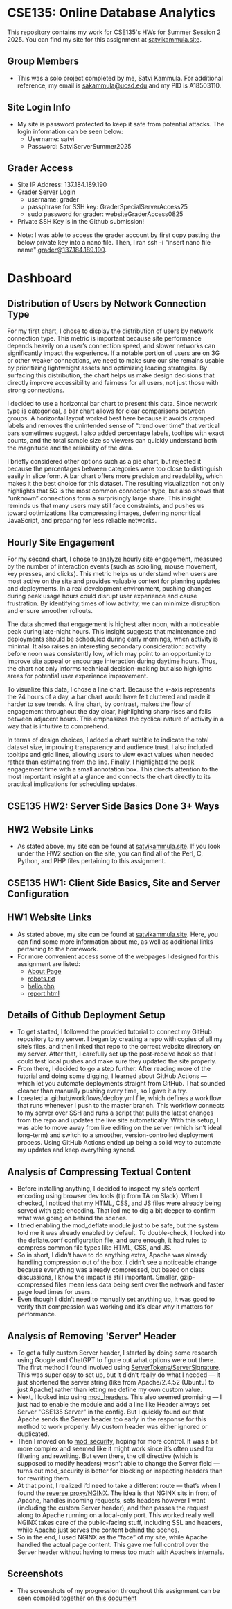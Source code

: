 # CSE135: Online Database Analytics

This repository contains my work for CSE135's HWs for Summer Session 2 2025. You can find my site for this assignment at [satvikammula.site](satvikammula.site).

## Group Members
- This was a solo project completed by me, Satvi Kammula. For additional reference, my email is [sakammula@ucsd.edu](sakammula@ucsd.edu) and my PID is A18503110.

## Site Login Info
- My site is password protected to keep it safe from potential attacks. The login information can be seen below:
  - Username: satvi
  - Password: SatviServerSummer2025

## Grader Access
- Site IP Address: 137.184.189.190
- Grader Server Login
  - username: grader
  - passphrase for SSH key: GraderSpecialServerAccess25
  - sudo password for grader: websiteGraderAccess0825
-  Private SSH Key is in the Github submission!

* Note: I was able to access the grader account by first copy pasting the below private key into a nano file. Then, I ran ssh -i "insert nano file name" grader@137.184.189.190.

# Dashboard

## Distribution of Users by Network Connection Type

For my first chart, I chose to display the distribution of users by network connection type. This metric is important because site performance depends heavily on a user’s connection speed, and slower networks can significantly impact the experience. If a notable portion of users are on 3G or other weaker connections, we need to make sure our site remains usable by prioritizing lightweight assets and optimizing loading strategies. By surfacing this distribution, the chart helps us make design decisions that directly improve accessibility and fairness for all users, not just those with strong connections.

I decided to use a horizontal bar chart to present this data. Since network type is categorical, a bar chart allows for clear comparisons between groups. A horizontal layout worked best here because it avoids cramped labels and removes the unintended sense of “trend over time” that vertical bars sometimes suggest. I also added percentage labels, tooltips with exact counts, and the total sample size so viewers can quickly understand both the magnitude and the reliability of the data.

I briefly considered other options such as a pie chart, but rejected it because the percentages between categories were too close to distinguish easily in slice form. A bar chart offers more precision and readability, which makes it the best choice for this dataset. The resulting visualization not only highlights that 5G is the most common connection type, but also shows that “unknown” connections form a surprisingly large share. This insight reminds us that many users may still face constraints, and pushes us toward optimizations like compressing images, deferring noncritical JavaScript, and preparing for less reliable networks.

## Hourly Site Engagement

For my second chart, I chose to analyze hourly site engagement, measured by the number of interaction events (such as scrolling, mouse movement, key presses, and clicks). This metric helps us understand when users are most active on the site and provides valuable context for planning updates and deployments. In a real development environment, pushing changes during peak usage hours could disrupt user experience and cause frustration. By identifying times of low activity, we can minimize disruption and ensure smoother rollouts.

The data showed that engagement is highest after noon, with a noticeable peak during late-night hours. This insight suggests that maintenance and deployments should be scheduled during early mornings, when activity is minimal. It also raises an interesting secondary consideration: activity before noon was consistently low, which may point to an opportunity to improve site appeal or encourage interaction during daytime hours. Thus, the chart not only informs technical decision-making but also highlights areas for potential user experience improvement.

To visualize this data, I chose a line chart. Because the x-axis represents the 24 hours of a day, a bar chart would have felt cluttered and made it harder to see trends. A line chart, by contrast, makes the flow of engagement throughout the day clear, highlighting sharp rises and falls between adjacent hours. This emphasizes the cyclical nature of activity in a way that is intuitive to comprehend.

In terms of design choices, I added a chart subtitle to indicate the total dataset size, improving transparency and audience trust. I also included tooltips and grid lines, allowing users to view exact values when needed rather than estimating from the line. Finally, I highlighted the peak engagement time with a small annotation box. This directs attention to the most important insight at a glance and connects the chart directly to its practical implications for scheduling updates.

## CSE135 HW2: Server Side Basics Done 3+ Ways

## HW2 Website Links
- As stated above, my site can be found at [satvikammula.site](satvikammula.site). If you look under the HW2 section on the site, you can find all of the Perl, C, Python, and PHP files pertaining to this assignment.

## CSE135 HW1: Client Side Basics, Site and Server Configuration

## HW1 Website Links
- As stated above, my site can be found at [satvikammula.site](satvikammula.site). Here, you can find some more information about me, as well as additional links pertaining to the homework.
- For more convenient access some of the webpages I designed for this assignment are listed:
  - [About Page](https://satvikammula.site/members/satvikammula.html)
  - [robots.txt](https://satvikammula.site/robots.txt)
  - [hello.php](https://satvikammula.site/hw1/hello.php)
  - [report.html](https://satvikammula.site/hw1/report.html)

## Details of Github Deployment Setup
- To get started, I followed the provided tutorial to connect my GitHub repository to my server. I began by creating a repo with copies of all my site’s files, and then linked that repo to the correct website directory on my server. After that, I carefully set up the post-receive hook so that I could test local pushes and make sure they updated the site properly.
- From there, I decided to go a step further. After reading more of the tutorial and doing some digging, I learned about GitHub Actions — which let you automate deployments straight from GitHub. That sounded cleaner than manually pushing every time, so I gave it a try.
- I created a .github/workflows/deploy.yml file, which defines a workflow that runs whenever I push to the master branch. This workflow connects to my server over SSH and runs a script that pulls the latest changes from the repo and updates the live site automatically. With this setup, I was able to move away from live editing on the server (which isn’t ideal long-term) and switch to a smoother, version-controlled deployment process. Using GitHub Actions ended up being a solid way to automate my updates and keep everything synced.
 
## Analysis of Compressing Textual Content
- Before installing anything, I decided to inspect my site’s content encoding using browser dev tools (tip from TA on Slack). When I checked, I noticed that my HTML, CSS, and JS files were already being served with gzip encoding. That led me to dig a bit deeper to confirm what was going on behind the scenes.
- I tried enabling the mod_deflate module just to be safe, but the system told me it was already enabled by default. To double-check, I looked into the deflate.conf configuration file, and sure enough, it had rules to compress common file types like HTML, CSS, and JS.
- So in short, I didn’t have to do anything extra, Apache was already handling compression out of the box. I didn’t see a noticeable change because everything was already compressed, but based on class discussions, I know the impact is still important. Smaller, gzip-compressed files mean less data being sent over the network and faster page load times for users.
- Even though I didn’t need to manually set anything up, it was good to verify that compression was working and it’s clear why it matters for performance.

## Analysis of Removing 'Server' Header
- To get a fully custom Server header, I started by doing some research using Google and ChatGPT to figure out what options were out there. The first method I found involved using [ServerTokens/ServerSignature](https://www.petefreitag.com/blog/servertokens-serversignature/). This was super easy to set up, but it didn’t really do what I needed — it just shortened the server string (like from Apache/2.4.52 (Ubuntu) to just Apache) rather than letting me define my own custom value.
- Next, I looked into using [mod_headers](https://publib.boulder.ibm.com/httpserv/manual70/mod/mod_headers.html). This also seemed promising — I just had to enable the module and add a line like Header always set Server "CSE135 Server" in the config. But I quickly found out that Apache sends the Server header too early in the response for this method to work properly. My custom header was either ignored or duplicated.
- Then I moved on to [mod_security](https://www.howtoforge.com/changing-apache-server-name-to-whatever-you-want-with-mod_security-on-debian-6), hoping for more control. It was a bit more complex and seemed like it might work since it’s often used for filtering and rewriting. But even there, the ctl directive (which is supposed to modify headers) wasn’t able to change the Server field — turns out mod_security is better for blocking or inspecting headers than for rewriting them.
- At that point, I realized I’d need to take a different route — that’s when I found the [reverse proxy/NGINX](https://www.youtube.com/watch?v=1fBNOXcYHGQ). The idea is that NGINX sits in front of Apache, handles incoming requests, sets headers however I want (including the custom Server header), and then passes the request along to Apache running on a local-only port. This worked really well. NGINX takes care of the public-facing stuff, including SSL and headers, while Apache just serves the content behind the scenes.
- So in the end, I used NGINX as the “face” of my site, while Apache handled the actual page content. This gave me full control over the Server header without having to mess too much with Apache’s internals.

## Screenshots
- The screenshots of my progression throughout this assignment can be seen compiled together on [this document](https://docs.google.com/document/d/1e1FDihxFZzzUfC-oeeJLDgEEoBk-GjXkfkaM0JUvfWk/edit?usp=sharing)

